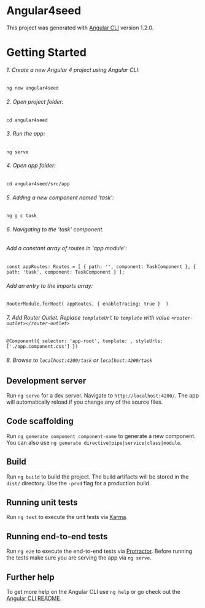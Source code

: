 # Angular4seed

This project was generated with [Angular CLI](https://github.com/angular/angular-cli) version 1.2.0.

# Getting Started

###### 1. Create a new Angular 4 project using Angular CLI:
 `ng new angular4seed`
###### 2. Open project folder:
 `cd angular4seed`
###### 3. Run the app:
 `ng serve`
###### 4. Open app folder:
 `cd angular4seed/src/app`
###### 5. Adding a new component named 'task':
 `ng g c task`
###### 6. Navigating to the 'task' component. 
######    Add a constant array of routes in 'app.module':
`const appRoutes: Routes = [
  { path: '', component: TaskComponent },
  { path: 'task', component: TaskComponent }
];`
######    Add an entry to the imports array:
`RouterModule.forRoot(
      appRoutes,
      { enableTracing: true } 
      )`
###### 7. Add Router Outlet. Replace `templateUrl` to `template` with value `<router-outlet></router-outlet>`
`@Component({
  selector: 'app-root',
  template: `<router-outlet></router-outlet>`,
  styleUrls: ['./app.component.css']
})`
###### 8. Browse to `localhost:4200/task` or `localhost:4200/task`    

## Development server

Run `ng serve` for a dev server. Navigate to `http://localhost:4200/`. The app will automatically reload if you change any of the source files.

## Code scaffolding

Run `ng generate component component-name` to generate a new component. You can also use `ng generate directive|pipe|service|class|module`.

## Build

Run `ng build` to build the project. The build artifacts will be stored in the `dist/` directory. Use the `-prod` flag for a production build.

## Running unit tests

Run `ng test` to execute the unit tests via [Karma](https://karma-runner.github.io).

## Running end-to-end tests

Run `ng e2e` to execute the end-to-end tests via [Protractor](http://www.protractortest.org/).
Before running the tests make sure you are serving the app via `ng serve`.

## Further help

To get more help on the Angular CLI use `ng help` or go check out the [Angular CLI README](https://github.com/angular/angular-cli/blob/master/README.md).
